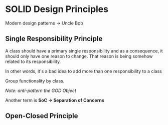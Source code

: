 # SOLID Design Principles

Modern design patterns -> Uncle Bob

## Single Responsibility Principle

A class should have a primary single responsibility and as a consequence, it should only have one reason to change. That reason is being somehow related to its responsibility.

In other words, it's a bad idea to add more than one responsibility to a class

Group functionality by class.

*Note: anti-pattern the GOD Object*

Another term is **SoC -> Separation of Concerns**

## Open-Closed Principle

